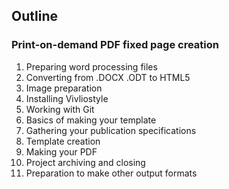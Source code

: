 ## Outline

### Print-on-demand PDF fixed page creation

1. Preparing word processing files
2. Converting from .DOCX .ODT to HTML5
3. Image preparation
4. Installing Vivliostyle
5. Working with Git
6. Basics of making your template
7. Gathering your publication specifications
8. Template creation
8. Making your PDF
9. Project archiving and closing
10. Preparation to make other output formats
